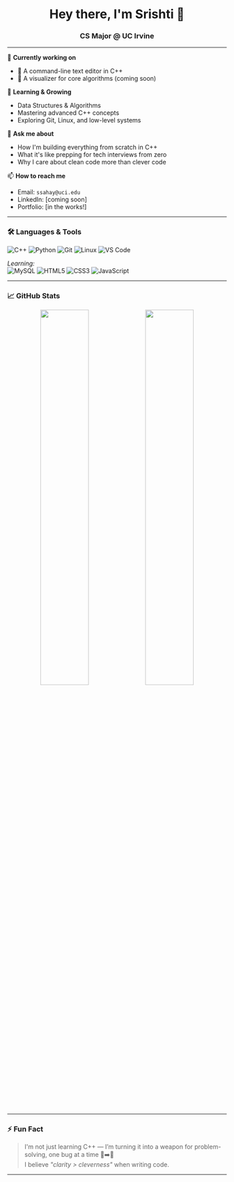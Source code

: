 <h1 align="center">Hey there, I'm Srishti 👋</h1>
<h3 align="center">CS Major @ UC Irvine </h1>

---

🔭 **Currently working on**  
- 🚀 A command-line text editor in C++  
- 🧠 A visualizer for core algorithms (coming soon)

🌱 **Learning & Growing**  
- Data Structures & Algorithms  
- Mastering advanced C++ concepts  
- Exploring Git, Linux, and low-level systems

💬 **Ask me about**  
- How I'm building everything from scratch in C++  
- What it's like prepping for tech interviews from zero  
- Why I care about clean code more than clever code

📫 **How to reach me**  
- Email: `ssahay@uci.edu`  
- LinkedIn: [coming soon]  
- Portfolio: [in the works!]

---

### 🛠️ Languages & Tools

![C++](https://img.shields.io/badge/C%2B%2B-00599C?style=flat-square&logo=c%2B%2B&logoColor=white)
![Python](https://img.shields.io/badge/Python-FFD43B?style=flat-square&logo=python&logoColor=blue)
![Git](https://img.shields.io/badge/Git-F05032?style=flat-square&logo=git&logoColor=white)
![Linux](https://img.shields.io/badge/Linux-FCC624?style=flat-square&logo=linux&logoColor=black)
![VS Code](https://img.shields.io/badge/VSCode-007ACC?style=flat-square&logo=visual%20studio%20code&logoColor=white)

*Learning:*  
![MySQL](https://img.shields.io/badge/MySQL-4479A1?style=flat-square&logo=mysql&logoColor=white)
![HTML5](https://img.shields.io/badge/HTML5-E34F26?style=flat-square&logo=html5&logoColor=white)
![CSS3](https://img.shields.io/badge/CSS3-1572B6?style=flat-square&logo=css3&logoColor=white)
![JavaScript](https://img.shields.io/badge/JavaScript-F7DF1E?style=flat-square&logo=javascript&logoColor=black)

---

### 📈 GitHub Stats

<p align="center">
  <img src="https://github-readme-stats.vercel.app/api?username=ssahay19&show_icons=true&theme=radical&hide=stars&count_private=true" width="47%" />
  <img src="https://github-readme-streak-stats.herokuapp.com/?user=ssahay19&theme=radical" width="47%" />
</p>

---

### ⚡ Fun Fact

> I'm not just learning C++ — I’m turning it into a weapon for problem-solving, one bug at a time 🐛➡️🚫  
> I believe *"clarity > cleverness"* when writing code.

---
